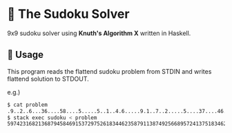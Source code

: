 # 🔢 The Sudoku Solver

9x9 sudoku solver using **Knuth's Algorithm X** written in Haskell.

## 🚀 Usage

This program reads the flattend sudoku problem from STDIN and writes flattend solution to STDOUT.

e.g.)
```sh
$ cat problem
.9..2..6...36....58....5.....5..1..4.6.....9.1..7..2.....5....37....46...2..9..8.
$ stack exec sudoku < problem
597423168213687945846915372975261834462358791138749256689572413751834629324196587
```
